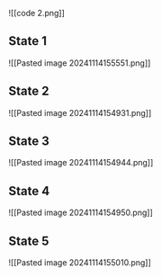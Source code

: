![[code 2.png]]

## State 1
![[Pasted image 20241114155551.png]]
## State 2
![[Pasted image 20241114154931.png]]
## State 3
![[Pasted image 20241114154944.png]]
## State 4
![[Pasted image 20241114154950.png]]

## State 5
![[Pasted image 20241114155010.png]]